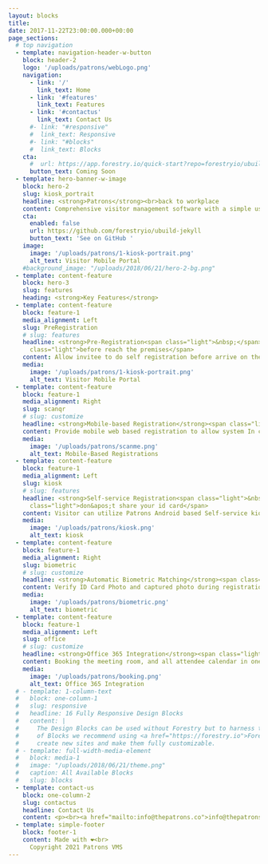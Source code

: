 ```yaml
---
layout: blocks
title:
date: 2017-11-22T23:00:00.000+00:00
page_sections:
  # top navigation
  - template: navigation-header-w-button
    block: header-2
    logo: '/uploads/patrons/webLogo.png'
    navigation:
      - link: '/'
        link_text: Home
      - link: '#features'
        link_text: Features
      - link: '#contactus'
        link_text: Contact Us
      #- link: "#responsive"
      #  link_text: Responsive
      #- link: "#blocks"
      #  link_text: Blocks
    cta:
      #  url: https://app.forestry.io/quick-start?repo=forestryio/ubuild-jekyll&provider=github&engine=jekyll
      button_text: Coming Soon
  - template: hero-banner-w-image
    block: hero-2
    slug: kiosk_portrait
    headline: <strong>Patrons</strong><br>back to workplace
    content: Comprehensive visitor management software with a simple user experience and focus on reducing contact with any hardware on the building premises.
    cta:
      enabled: false
      url: https://github.com/forestryio/ubuild-jekyll
      button_text: 'See on GitHub '
    image:
      image: '/uploads/patrons/1-kiosk-portrait.png'
      alt_text: Visitor Mobile Portal
    #background_image: "/uploads/2018/06/21/hero-2-bg.png"
  - template: content-feature
    block: hero-3
    slug: features
    heading: <strong>Key Features</strong>
  - template: content-feature
    block: feature-1
    media_alignment: Left
    slug: PreRegistration
    # slug: features
    headline: <strong>Pre-Registration<span class="light">&nbsp;</span></strong><span
      class="light">before reach the premises</span>
    content: Allow invitee to do self registration before arrive on the building to reduce the queue in registration area
    media:
      image: '/uploads/patrons/1-kiosk-portrait.png'
      alt_text: Visitor Mobile Portal
  - template: content-feature
    block: feature-1
    media_alignment: Right
    slug: scanqr
    # slug: customize
    headline: <strong>Mobile-based Registration</strong><span class="light">&nbsp;by scan the QR Code</span>
    content: Provide mobile web based registration to allow system In current Covid-19 pandemic reducing contact on registration process will be the best
    media:
      image: '/uploads/patrons/scanme.png'
      alt_text: Mobile-Based Registrations
  - template: content-feature
    block: feature-1
    media_alignment: Left
    slug: kiosk
    # slug: features
    headline: <strong>Self-service Registration<span class="light">&nbsp;</span></strong><span
      class="light">don&apos;t share your id card</span>
    content: Visitor can utilize Patrons Android based Self-service kiosk to do visitor registration
    media:
      image: '/uploads/patrons/kiosk.png'
      alt_text: kiosk
  - template: content-feature
    block: feature-1
    media_alignment: Right
    slug: biometric
    # slug: customize
    headline: <strong>Automatic Biometric Matching</strong><span class="light">&nbsp;to avoid queue</span>
    content: Verify ID Card Photo and captured photo during registration process
    media:
      image: '/uploads/patrons/biometric.png'
      alt_text: biometric
  - template: content-feature
    block: feature-1
    media_alignment: Left
    slug: office
    # slug: customize
    headline: <strong>Office 365 Integration</strong><span class="light">&nbsp;seamless booking</span>
    content: Booking the meeting room, and all attendee calendar in one action
    media:
      image: '/uploads/patrons/booking.png'
      alt_text: Office 365 Integration
  # - template: 1-column-text
  #   block: one-column-1
  #   slug: responsive
  #   headline: 16 Fully Responsive Design Blocks
  #   content: |
  #     The Design Blocks can be used without Forestry but to harness the power
  #     of Blocks we recommend using <a href="https://forestry.io">Forestry</a>. Once the site is imported you can immediately
  #     create new sites and make them fully customizable.
  # - template: full-width-media-element
  #   block: media-1
  #   image: "/uploads/2018/06/21/theme.png"
  #   caption: All Available Blocks
  #   slug: blocks
  - template: contact-us
    block: one-column-2
    slug: contactus
    headline: Contact Us
    content: <p><br><a href="mailto:info@thepatrons.co">info@thepatrons.co</a></p>
  - template: simple-footer
    block: footer-1
    content: Made with ❤︎<br>
      Copyright 2021 Patrons VMS
---
```

